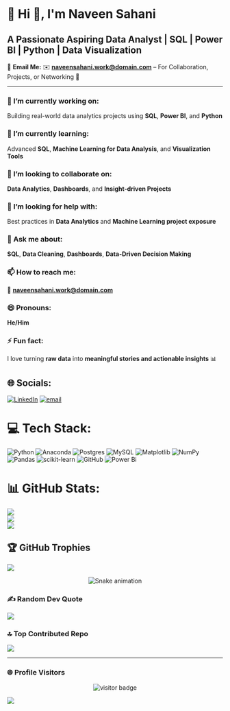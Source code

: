 # 💫 Hi 👋, I'm Naveen Sahani
## A Passionate Aspiring Data Analyst | SQL | Power BI | Python | Data Visualization

📩 **Email Me:** ✉️ **naveensahani.work@domain.com** – For Collaboration, Projects, or Networking 🤝  

---

### 🔭 I’m currently working on:
Building real-world data analytics projects using **SQL**, **Power BI**, and **Python**  

### 🌱 I’m currently learning:
Advanced **SQL**, **Machine Learning for Data Analysis**, and **Visualization Tools**  

### 👯 I’m looking to collaborate on:
**Data Analytics**, **Dashboards**, and **Insight-driven Projects**  

### 🤔 I’m looking for help with:
Best practices in **Data Analytics** and **Machine Learning project exposure**  

### 💬 Ask me about:
**SQL**, **Data Cleaning**, **Dashboards**, **Data-Driven Decision Making**  

### 📫 How to reach me:
📩 **naveensahani.work@domain.com**  

### 😄 Pronouns:
**He/Him**  

### ⚡ Fun fact:
I love turning **raw data** into **meaningful stories and actionable insights** 📊


## 🌐 Socials:
[![LinkedIn](https://img.shields.io/badge/LinkedIn-%230077B5.svg?logo=linkedin&logoColor=white)](https://linkedin.com/in/https://www.linkedin.com/in/naveen-sahani-846768283) [![email](https://img.shields.io/badge/Email-D14836?logo=gmail&logoColor=white)](mailto:work.naveensahani@gmail.com) 

# 💻 Tech Stack:
![Python](https://img.shields.io/badge/python-3670A0?style=for-the-badge&logo=python&logoColor=ffdd54) ![Anaconda](https://img.shields.io/badge/Anaconda-%2344A833.svg?style=for-the-badge&logo=anaconda&logoColor=white) ![Postgres](https://img.shields.io/badge/postgres-%23316192.svg?style=for-the-badge&logo=postgresql&logoColor=white) ![MySQL](https://img.shields.io/badge/mysql-4479A1.svg?style=for-the-badge&logo=mysql&logoColor=white) ![Matplotlib](https://img.shields.io/badge/Matplotlib-%23ffffff.svg?style=for-the-badge&logo=Matplotlib&logoColor=black) ![NumPy](https://img.shields.io/badge/numpy-%23013243.svg?style=for-the-badge&logo=numpy&logoColor=white) ![Pandas](https://img.shields.io/badge/pandas-%23150458.svg?style=for-the-badge&logo=pandas&logoColor=white) ![scikit-learn](https://img.shields.io/badge/scikit--learn-%23F7931E.svg?style=for-the-badge&logo=scikit-learn&logoColor=white) ![GitHub](https://img.shields.io/badge/github-%23121011.svg?style=for-the-badge&logo=github&logoColor=white) ![Power Bi](https://img.shields.io/badge/power_bi-F2C811?style=for-the-badge&logo=powerbi&logoColor=black)
# 📊 GitHub Stats:
![](https://github-readme-stats.vercel.app/api?username=naveensahani&theme=dark&hide_border=false&include_all_commits=true&count_private=false)<br/>
![](https://nirzak-streak-stats.vercel.app/?user=naveensahani&theme=dark&hide_border=false)<br/>
![](https://github-readme-stats.vercel.app/api/top-langs/?username=naveensahani&theme=dark&hide_border=false&include_all_commits=true&count_private=false&layout=compact)

## 🏆 GitHub Trophies
![](https://github-profile-trophy.vercel.app/?username=naveensahani&theme=radical&no-frame=false&no-bg=true&margin-w=4)

<!-- Snake Game Repo View -->

<div align="center">
  <img src="https://profile-readme-generator.com/assets/snake.svg" alt="Snake animation" />
</div>


### ✍️ Random Dev Quote
![](https://quotes-github-readme.vercel.app/api?type=horizontal&theme=radical)

### 🔝 Top Contributed Repo
![](https://github-contributor-stats.vercel.app/api?username=naveensahani&limit=5&theme=dark&combine_all_yearly_contributions=true)


---

### 🌐 **Profile Visitors**

<p align="center">
<img src="https://komarev.com/ghpvc/?username=NaveenSahani&label=Profile%20Views&color=0e75b6&style=flat" alt="visitor badge"/>
</p>

[![](https://visitcount.itsvg.in/api?id=naveensahani&icon=0&color=0)](https://visitcount.itsvg.in)

<!-- Proudly created with GPRM ( https://gprm.itsvg.in ) -->
